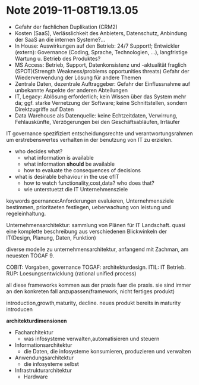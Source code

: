 Note 2019-11-08T19.13.05
========================
* Gefahr der fachlichen Duplikation (CRM2)
* Kosten (SaaS), Verlässlichkeit des Anbieters, Datenschutz, Anbindung der SaaS an
die internen Systeme?...
* In House: Auswirkungen auf den Betrieb: 24/7 Support!; Entwickler (extern):
Governance (Coding, Sprache, Technologien, ...), langfristige Wartung u. Betrieb
des Produktes?
* MS Access: Betrieb, Support, Datenkonsistenz und -aktualität fraglich (SPOT)(Strength Weakness/problems opportunities threats)
 Gefahr der Wiederverwendung der Lösung für andere Themen
* Zentrale Daten, dezentrale Auftraggeber: Gefahr der Einflussnahme auf
unbekannte Aspekte der anderen Abteilungen
* IT, Legacy: Ablösung erforderlich; kein Wissen über das System mehr da; ggf.
starke Vernetzung der Software; keine Schnittstellen, sondern Direktzugriffe auf
Daten
* Data Warehouse als Datenquelle: keine Echtzeitdaten, Verwirrung, Fehlauskünfte,
Verzögerungen bei den Geschäftsabläufen, Irrläufer



IT governance spezifiziert entscheidungsrechte und verantwortungsrahmen um erstrebenswertes verhalten in der benutzung von IT zu erzielen.

* who decides what?
	* what information is available
	* what information **should** be available
	* how to evaluate the consequences of decisions
* what is desirable behaviour in the use ofIT
	* how to watch functionality,cost,data? who does that?
	* wie unterstuetzt die IT Unternehmensziele




keywords goernance:Anforderungen evaluieren, Unternehmensziele bestimmen, prioritaeten festlegen, ueberwachung von leistung und regeleinhaltung.



Unternehmensarchitektur: sammlung von Plänen für IT Landschaft.
quasi eine komplette beschreibung aus verschiedenen Blickwinkeln der IT(Design, Planung, Daten, Funktion)


diverse modelle zu unternehmensarchitektur, anfangend mit Zachman, am neuesten TOGAF 9.


COBIT: Vorgaben, governance
TOGAF: architekturdesign.
ITIL: IT Betrieb.
RUP: Loesungsentwicklung (rational unified process)

all diese frameworks kommen aus der praxis fuer die praxis. sie sind immer an den konkreten fall anzupassen(framework, nicht fertiges produkt)

introduction,growth,maturity, decline. neues produkt bereits in maturity introducen

**architekturdimensionen**

* Facharchitektur
	* was infosysteme verwalten,automatisieren und steuern
* Informationsarchitektur
	* die Daten, die infosysteme konsumieren, produzieren und verwalten
* Anwendungsarchitektur
	* die infosysteme selbst
* Infrastrukturarchitektur
	* Hardware






